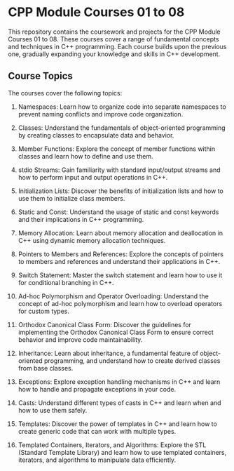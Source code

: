 # CPP Module Courses 01 to 08

This repository contains the coursework and projects for the CPP Module Courses 01 to 08. These courses cover a range of fundamental concepts and techniques in C++ programming. Each course builds upon the previous one, gradually expanding your knowledge and skills in C++ development.

## Course Topics

The courses cover the following topics:

1. Namespaces: Learn how to organize code into separate namespaces to prevent naming conflicts and improve code organization.

2. Classes: Understand the fundamentals of object-oriented programming by creating classes to encapsulate data and behavior.

3. Member Functions: Explore the concept of member functions within classes and learn how to define and use them.

4. stdio Streams: Gain familiarity with standard input/output streams and how to perform input and output operations in C++.

5. Initialization Lists: Discover the benefits of initialization lists and how to use them to initialize class members.

6. Static and Const: Understand the usage of static and const keywords and their implications in C++ programming.

7. Memory Allocation: Learn about memory allocation and deallocation in C++ using dynamic memory allocation techniques.

8. Pointers to Members and References: Explore the concepts of pointers to members and references and understand their applications in C++.

9. Switch Statement: Master the switch statement and learn how to use it for conditional branching in C++.

10. Ad-hoc Polymorphism and Operator Overloading: Understand the concept of ad-hoc polymorphism and learn how to overload operators for custom types.

11. Orthodox Canonical Class Form: Discover the guidelines for implementing the Orthodox Canonical Class Form to ensure correct behavior and improve code maintainability.

12. Inheritance: Learn about inheritance, a fundamental feature of object-oriented programming, and understand how to create derived classes from base classes.

13. Exceptions: Explore exception handling mechanisms in C++ and learn how to handle and propagate exceptions in your code.

14. Casts: Understand different types of casts in C++ and learn when and how to use them safely.

15. Templates: Discover the power of templates in C++ and learn how to create generic code that can work with multiple types.

16. Templated Containers, Iterators, and Algorithms: Explore the STL (Standard Template Library) and learn how to use templated containers, iterators, and algorithms to manipulate data efficiently.